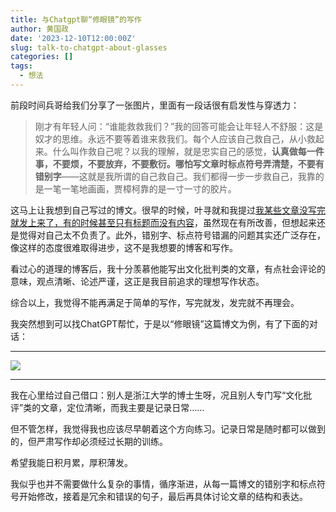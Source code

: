 ```yaml
---
title: 与Chatgpt聊“修眼镜”的写作
author: 黄国政
date: '2023-12-10T12:00:00Z'
slug: talk-to-chatgpt-about-glasses
categories: []
tags:
  - 想法
---
```


<!--more-->

前段时间兵哥给我们分享了一张图片，里面有一段话很有启发性与穿透力：

> 刚才有年轻人问：“谁能救救我们？”我的回答可能会让年轻人不舒服：这是奴才的思维。永远不要等着谁来救我们。每个人应该自己救自己，从小救起来。什么叫作救自己呢？以我的理解，就是忠实自己的感觉，**认真做每一件事，不要烦，不要放弃，不要敷衍。哪怕写文章时标点符号弄清楚，不要有错别字**——这就是我所谓的自己救自己。我们都得一步一步救自己，我靠的是一笔一笔地画画，贾樟柯靠的是一寸一寸的胶片。

这马上让我想到自己写过的博文。很早的时候，叶寻就和我提过[我某些文章没写完就发上来了，有的时候甚至只有标题而没有内容](https://github.com/residualsun1/Residualsun/discussions/17)，虽然现在有所改善，但想起来还是觉得对自己太不负责了。此外，错别字、标点符号错漏的问题其实还广泛存在，像这样的态度很难取得进步，这不是我想要的博客和写作。

看过心的道理的博客后，我十分羡慕他能写出文化批判类的文章，有点社会评论的意味，观点清晰、论述严谨，这正是我目前追求的理想写作状态。

综合以上，我觉得不能再满足于简单的写作，写完就发，发完就不再理会。

我突然想到可以找ChatGPT帮忙，于是以“修眼镜”这篇博文为例，有了下面的对话：

---

![](/images/posts/2023/12/12-10-talk-to-chatgpt.png)

---

我在心里给过自己借口：别人是浙江大学的博士生呀，况且别人专门写“文化批评”类的文章，定位清晰，而我主要是记录日常……

但不管怎样，我觉得我也应该尽早朝着这个方向练习。记录日常是随时都可以做到的，但严肃写作却必须经过长期的训练。

希望我能日积月累，厚积薄发。

我似乎也并不需要做什么复杂的事情，循序渐进，从每一篇博文的错别字和标点符号开始修改，接着是冗余和错误的句子，最后再具体讨论文章的结构和表达。